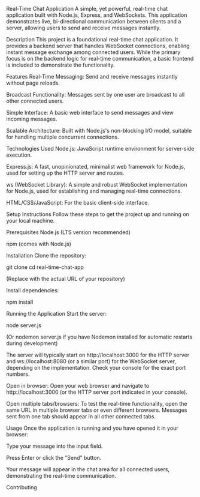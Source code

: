 Real-Time Chat Application
A simple, yet powerful, real-time chat application built with Node.js, Express, and WebSockets. This application demonstrates live, bi-directional communication between clients and a server, allowing users to send and receive messages instantly.

Description
This project is a foundational real-time chat application. It provides a backend server that handles WebSocket connections, enabling instant message exchange among connected users. While the primary focus is on the backend logic for real-time communication, a basic frontend is included to demonstrate the functionality.

Features
Real-Time Messaging: Send and receive messages instantly without page reloads.

Broadcast Functionality: Messages sent by one user are broadcast to all other connected users.

Simple Interface: A basic web interface to send messages and view incoming messages.

Scalable Architecture: Built with Node.js's non-blocking I/O model, suitable for handling multiple concurrent connections.

Technologies Used
Node.js: JavaScript runtime environment for server-side execution.

Express.js: A fast, unopinionated, minimalist web framework for Node.js, used for setting up the HTTP server and routes.

ws (WebSocket Library): A simple and robust WebSocket implementation for Node.js, used for establishing and managing real-time connections.

HTML/CSS/JavaScript: For the basic client-side interface.

Setup Instructions
Follow these steps to get the project up and running on your local machine.

Prerequisites
Node.js (LTS version recommended)

npm (comes with Node.js)

Installation
Clone the repository:

git clone <repository-url>
cd real-time-chat-app

(Replace <repository-url> with the actual URL of your repository)

Install dependencies:

npm install

Running the Application
Start the server:

node server.js

(Or nodemon server.js if you have Nodemon installed for automatic restarts during development)

The server will typically start on http://localhost:3000 for the HTTP server and ws://localhost:8080 (or a similar port) for the WebSocket server, depending on the implementation. Check your console for the exact port numbers.

Open in browser:
Open your web browser and navigate to http://localhost:3000 (or the HTTP server port indicated in your console).

Open multiple tabs/browsers:
To test the real-time functionality, open the same URL in multiple browser tabs or even different browsers. Messages sent from one tab should appear in all other connected tabs.

Usage
Once the application is running and you have opened it in your browser:

Type your message into the input field.

Press Enter or click the "Send" button.

Your message will appear in the chat area for all connected users, demonstrating the real-time communication.

Contributing
